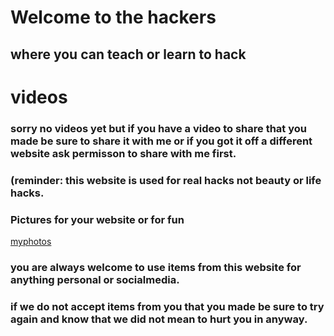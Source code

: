 # Welcome to the hackers

## where you can teach or learn to hack 

# videos


### sorry no videos yet but if you have a video to share that you made be sure to share it with me or if you got it off a different website ask permisson to share with me first.



### (reminder: this website is used for real hacks not beauty or life hacks.


 

 



### Pictures for your website or for fun
[myphotos](myphotos)

### you are always welcome to use items from this website for anything personal or socialmedia.
### if we do not accept items from you that you made be sure to try again and know that we did not mean to hurt you in anyway.

